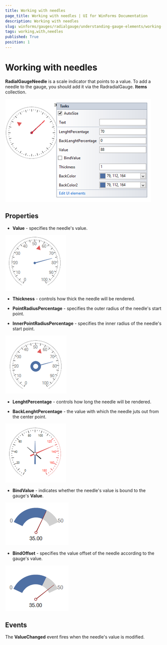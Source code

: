 ```yaml
---
title: Working with needles
page_title: Working with needles | UI for WinForms Documentation
description: Working with needles
slug: winforms/gauges/radialgauge/understanding-gauge-elements/working-with-needles
tags: working,with,needles
published: True
position: 1
---
```


# Working with needles



__RadialGaugeNeedle__ is a scale indicator that points to a value. To add a needle to the gauge, you should add it via the RadradialGauge. __Items__ collection. 

![radialgauge-understanding-gauge-elements-working-with-needles 001](images/radialgauge-understanding-gauge-elements-working-with-needles001.png)

## Properties

* __Value__ - specifies the needle's value.
            
![radialgauge-understanding-gauge-elements-working-with-needles 002](images/radialgauge-understanding-gauge-elements-working-with-needles002.png)

* __Thickness__ - controls how thick the needle will be rendered.
            

* __PointRadiusPercentage__ - specifies the outer radius of the needle's start point.
            

* __InnerPointRadiusPercentage__ - specifies the inner radius of the needle's start point.
            
![radialgauge-understanding-gauge-elements-working-with-needles 003](images/radialgauge-understanding-gauge-elements-working-with-needles003.png)

* __LenghtPercentage__ - controls how long the needle will be rendered.
            

* __BackLenghtPercentage__ - the value with which the needle juts out from the center point.
            
![radialgauge-understanding-gauge-elements-working-with-needles 004](images/radialgauge-understanding-gauge-elements-working-with-needles004.png)

* __BindValue__ - indicates whether the needle's value is bound to the gauge's __Value__.
            
![radialgauge-understanding-gauge-elements-working-with-needles 005](images/radialgauge-understanding-gauge-elements-working-with-needles005.png)

* __BindOffset__ - specifies the value offset of the needle according to the gauge's value.
            
![radialgauge-understanding-gauge-elements-working-with-needles 006](images/radialgauge-understanding-gauge-elements-working-with-needles006.png)

## Events

The __ValueChanged__ event fires when the needle's value is modified.
      
